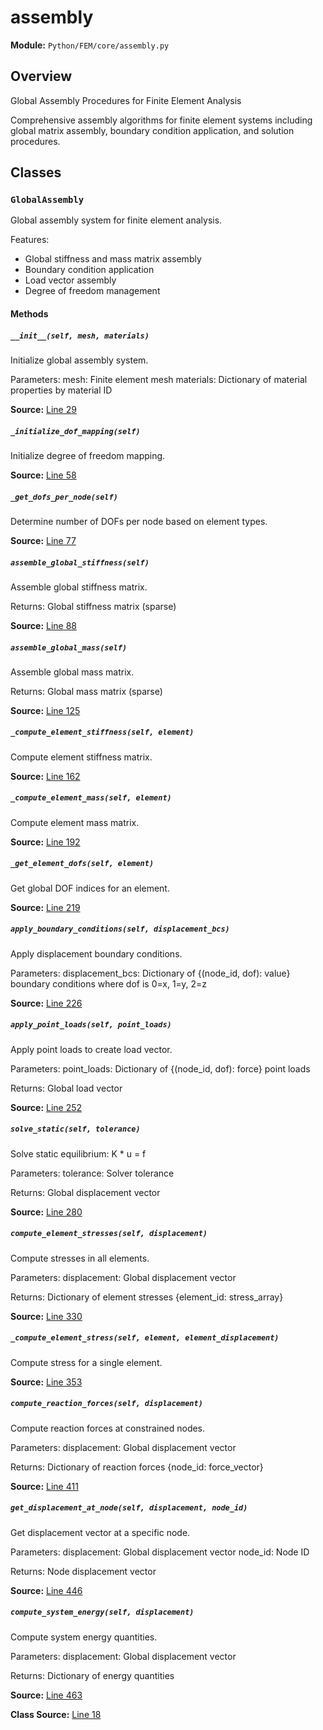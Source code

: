 # assembly

**Module:** `Python/FEM/core/assembly.py`

## Overview

Global Assembly Procedures for Finite Element Analysis

Comprehensive assembly algorithms for finite element systems including
global matrix assembly, boundary condition application, and solution procedures.

## Classes

### `GlobalAssembly`

Global assembly system for finite element analysis.

Features:
- Global stiffness and mass matrix assembly
- Boundary condition application
- Load vector assembly
- Degree of freedom management

#### Methods

##### `__init__(self, mesh, materials)`

Initialize global assembly system.

Parameters:
mesh: Finite element mesh
materials: Dictionary of material properties by material ID

**Source:** [Line 29](Python/FEM/core/assembly.py#L29)

##### `_initialize_dof_mapping(self)`

Initialize degree of freedom mapping.

**Source:** [Line 58](Python/FEM/core/assembly.py#L58)

##### `_get_dofs_per_node(self)`

Determine number of DOFs per node based on element types.

**Source:** [Line 77](Python/FEM/core/assembly.py#L77)

##### `assemble_global_stiffness(self)`

Assemble global stiffness matrix.

Returns:
Global stiffness matrix (sparse)

**Source:** [Line 88](Python/FEM/core/assembly.py#L88)

##### `assemble_global_mass(self)`

Assemble global mass matrix.

Returns:
Global mass matrix (sparse)

**Source:** [Line 125](Python/FEM/core/assembly.py#L125)

##### `_compute_element_stiffness(self, element)`

Compute element stiffness matrix.

**Source:** [Line 162](Python/FEM/core/assembly.py#L162)

##### `_compute_element_mass(self, element)`

Compute element mass matrix.

**Source:** [Line 192](Python/FEM/core/assembly.py#L192)

##### `_get_element_dofs(self, element)`

Get global DOF indices for an element.

**Source:** [Line 219](Python/FEM/core/assembly.py#L219)

##### `apply_boundary_conditions(self, displacement_bcs)`

Apply displacement boundary conditions.

Parameters:
displacement_bcs: Dictionary of {(node_id, dof): value} boundary conditions
where dof is 0=x, 1=y, 2=z

**Source:** [Line 226](Python/FEM/core/assembly.py#L226)

##### `apply_point_loads(self, point_loads)`

Apply point loads to create load vector.

Parameters:
point_loads: Dictionary of {(node_id, dof): force} point loads

Returns:
Global load vector

**Source:** [Line 252](Python/FEM/core/assembly.py#L252)

##### `solve_static(self, tolerance)`

Solve static equilibrium: K * u = f

Parameters:
tolerance: Solver tolerance

Returns:
Global displacement vector

**Source:** [Line 280](Python/FEM/core/assembly.py#L280)

##### `compute_element_stresses(self, displacement)`

Compute stresses in all elements.

Parameters:
displacement: Global displacement vector

Returns:
Dictionary of element stresses {element_id: stress_array}

**Source:** [Line 330](Python/FEM/core/assembly.py#L330)

##### `_compute_element_stress(self, element, element_displacement)`

Compute stress for a single element.

**Source:** [Line 353](Python/FEM/core/assembly.py#L353)

##### `compute_reaction_forces(self, displacement)`

Compute reaction forces at constrained nodes.

Parameters:
displacement: Global displacement vector

Returns:
Dictionary of reaction forces {node_id: force_vector}

**Source:** [Line 411](Python/FEM/core/assembly.py#L411)

##### `get_displacement_at_node(self, displacement, node_id)`

Get displacement vector at a specific node.

Parameters:
displacement: Global displacement vector
node_id: Node ID

Returns:
Node displacement vector

**Source:** [Line 446](Python/FEM/core/assembly.py#L446)

##### `compute_system_energy(self, displacement)`

Compute system energy quantities.

Parameters:
displacement: Global displacement vector

Returns:
Dictionary of energy quantities

**Source:** [Line 463](Python/FEM/core/assembly.py#L463)

**Class Source:** [Line 18](Python/FEM/core/assembly.py#L18)

